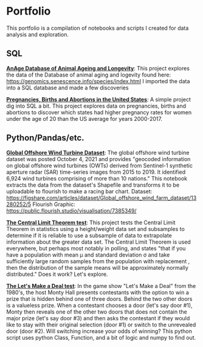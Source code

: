 # Portfolio
This portfolio is a compilation of notebooks and scripts I created for data analysis and exploration.

## SQL
**[AnAge Database of Animal Ageing and Longevity](https://github.com/mikebeccaria/portfolio/blob/main/Anage.sql)**:
This project explores the data of the Database of animal aging and logevity found here: https://genomics.senescence.info/species/index.html
I imported the data into a SQL database and made a few discoveries

**[Pregnancies, Births and Abortions in the United States](https://github.com/mikebeccaria/portfolio/blob/main/NationalAndStatePregnancy_PublicUse_Calcuations.sql)**:
A simple project dig into SQL a bit. This project explores data on pregnancies, births and abortions to discover which states had higher pregnancy rates for women under the age of 20 than the US average for years 2000-2017.

## Python/Pandas/etc.
**[Global Offshore Wind Turbine Dataset](https://github.com/mikebeccaria/portfolio/blob/74daf597b6c53753200523c45c5dba3263e05309/Global%20Offshore%20Wind%20Turbine%20Dataset%20ETL%20Project.ipynb)**:
The global offshore wind turbine dataset was posted October 4, 2021 and provides "geocoded information on global offshore wind turbines (OWTs) derived from Sentinel-1 synthetic aperture radar (SAR) time-series images from 2015 to 2019. It identified 6,924 wind turbines comprising of more than 10 nations." This notebook extracts the data from the dataset's Shapefile and transforms it to be uploadable to flourish to make a racing bar chart. Dataset: https://figshare.com/articles/dataset/Global_offshore_wind_farm_dataset/13280252/5 Flourish Graphic: https://public.flourish.studio/visualisation/7385349/

**[The Central Limit Theorem test](https://github.com/mikebeccaria/portfolio/blob/main/central_limit_theorum.ipynb)**:
This project tests the Central Limit Theorem in statistics using a height/weight data set and subsamples to determine if it is reliable to use a subsample of data to extrapolate information about the greater data set. The Central Limit Theorem is used everywhere, but perhaps most notably in polling, and states "that if you have a population with mean μ and standard deviation σ and take sufficiently large random samples from the population with replacement , then the distribution of the sample means will be approximately normally distributed." Does it work? Let's explore.

**[The Let's Make a Deal test](https://github.com/mikebeccaria/portfolio/blob/main/LetsMakeADeal.ipynb)**:
In the game show "Let's Make a Deal" from the 1980's, the host Monty Hall presents contestants with the option to win a prize that is hidden behind one of three doors. Behind the two other doors is a valueless prize. When a contestant chooses a door (let's say door #1), Monty then reveals one of the other two doors that does not contain the major prize (let's say door #3) and then asks the contestant if they would like to stay with their original selection (door #1) or switch to the unrevealed door (door #2). Will switching increase your odds of winning? This python script uses python Class, Function, and a bit of logic and numpy to find out.
